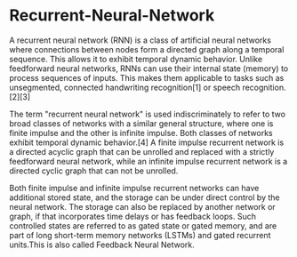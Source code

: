 # Recurrent-Neural-Network

A recurrent neural network (RNN) is a class of artificial neural networks where connections between nodes form a directed graph along a temporal sequence. This allows it to exhibit temporal dynamic behavior. Unlike feedforward neural networks, RNNs can use their internal state (memory) to process sequences of inputs. This makes them applicable to tasks such as unsegmented, connected handwriting recognition[1] or speech recognition.[2][3]

The term "recurrent neural network" is used indiscriminately to refer to two broad classes of networks with a similar general structure, where one is finite impulse and the other is infinite impulse. Both classes of networks exhibit temporal dynamic behavior.[4] A finite impulse recurrent network is a directed acyclic graph that can be unrolled and replaced with a strictly feedforward neural network, while an infinite impulse recurrent network is a directed cyclic graph that can not be unrolled.

Both finite impulse and infinite impulse recurrent networks can have additional stored state, and the storage can be under direct control by the neural network. The storage can also be replaced by another network or graph, if that incorporates time delays or has feedback loops. Such controlled states are referred to as gated state or gated memory, and are part of long short-term memory networks (LSTMs) and gated recurrent units.This is also called Feedback Neural Network.
